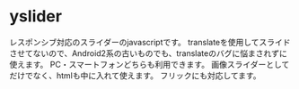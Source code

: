 # yslider
レスポンシブ対応のスライダーのjavascriptです。
translateを使用してスライドさせてないので、Android2系の古いものでも、translateのバグに悩まされずに使えます。
PC・スマートフォンどちらも利用できます。
画像スライダーとしてだけでなく、htmlも中に入れて使えます。
フリックにも対応してます。

